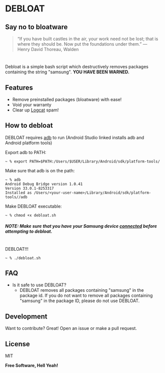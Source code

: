 # DEBLOAT
## Say no to bloatware
> “If you have built castles in the air, your work need not be lost; that is where they should be. Now put the foundations under them.”
― Henry David Thoreau, Walden

#
Debloat is a simple bash script which destructively removes packages containing the string "samsung". **YOU HAVE BEEN WARNED.**

## Features

- Remove preinstalled packages (bloatware) with ease!
- Void your warranty
- Clear up [Logcat](https://developer.android.com/studio/command-line/logcat) spam!

## How to debloat

DEBLOAT requires [adb](https://developer.android.com/studio/) to run (Android Studio linked installs adb and Android platform tools)

Export adb to PATH:
```
~ % export PATH=$PATH:/Users/$USER/Library/Android/sdk/platform-tools/
```

Make sure that adb is on the path:
```
~ % adb
Android Debug Bridge version 1.0.41
Version 33.0.1-8253317
Installed as /Users/<your-user-name>/Library/Android/sdk/platform-tools//adb
```

Make DEBLOAT executable:
```
~ % chmod +x debloat.sh
```

##### NOTE: Make sure that you have your Samsung device [connected](https://developer.android.com/studio/command-line/adb#wireless) before attempting to debloat.

#
#

DEBLOAT!!!
```
~ % ./debloat.sh
```

## FAQ

* Is it safe to use DEBLOAT?
    * DEBLOAT removes all packages containing "samsung" in the package id. If you do not want to remove all packages containing "samsung" in the package ID, please do not use DEBLOAT.

## Development

Want to contribute? Great! Open an issue or make a pull request.

## License

MIT

**Free Software, Hell Yeah!**
